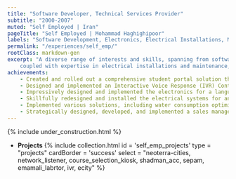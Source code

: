 ```yaml
---
title: "Software Developer, Technical Services Provider"
subtitle: "2000-2007"
muted: "Self Employed | Iran"
pageTitle: "Self Employed | Mohammad Haghighipoor" 
labels: "Software Development, Electronics, Electrical Installations, Maintenance"
permalink: "/experiences/self_emp/"
rootClass: markdown-gen
excerpt: "A diverse range of interests and skills, spanning from software programming to electronics, 
    coupled with expertise in electrical installations and maintenance, setting-up of Language Labs, Auditoriums, and more."
achievements:
    - Created and rolled out a comprehensive student portal solution that connects students, teachers, parents, and administrators in a single system.
    - Designed and implemented an Interactive Voice Response (IVR) Controller, facilitating control over home devices and enabling extension dialing without speaking to an agent.
    - Impressively designed and implemented the electronics for a language lab with 30 student stations and 2 teacher's control panels.
    - Skillfully redesigned and installed the electrical systems for an auditorium with 500 seats.
    - Implemented various solutions, including water consumption optimization, stop request buttons in buses, and advanced IR alarm systems.
    - Strategically designed, developed, and implemented a sales management system.
---
```


{% include under_construction.html %}

- **Projects**
{% include collection.html 
        id = 'self_emp_projects'
        type = "projects"
        cardBorder = 'success'
        select = "neoterra-cities, network_listener, course_selection_kiosk, shadman_acc, sepam, emamali_labrtor, ivr, ecity"
    %}